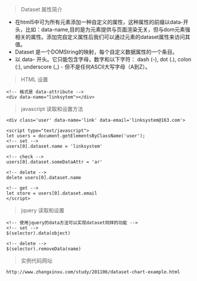 > Dataset 属性简介

- 在html5中可为所有元素添加一种自定义的属性，这种属性的前缀以data-开头，比如：data-name,目的是为元素提供与页面渲染无关，但与dom元素强相关的属性。添加完自定义属性后我们可以通过元素的dataset属性来访问其值。
- Dataset 是一个DOMString的映射，每个自定义数据属性的一个条目。
- 以 data- 开头。它只能包含字母，数字和以下字符： dash (-), dot (.), colon (:), underscore (_)  - 但不是任何ASCII大写字母（A到Z）。

> HTML 设置
```
<!-- 格式是 data-attribute -->
<div data-name="linksytem"></div>
```

> javascript 读取和设置方法

```
<div class='user' data-name='link' data-email='linksystem@163.com'>

<script type="text/javascript">
let users = document.getElementsByClassName('user');
<!-- set -->
users[0].dataset.name = 'linksystem'

<!-- check -->
users[0].dataset.someDataAttr = 'ar'

<!-- delete -->
delete users[0].dataset.name

<!-- get -->
let store = users[0].dataset.email
</script>
```

> jquery 读取和设置
```
<!-- 使用jquery的data方法可以实现dataset同样的功能 -->
<!-- set -->
$(selector).data(object)

<!-- delete -->
$(selector).removeData(name)
```

> 实例代码网址
```
http://www.zhangxinxu.com/study/201106/dataset-chart-example.html
```
